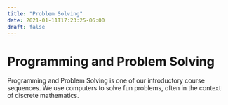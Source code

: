 ```yaml
---
title: "Problem Solving"
date: 2021-01-11T17:23:25-06:00
draft: false
---
```

# Programming and Problem Solving

Programming and Problem Solving is one of our introductory course sequences. We use computers to solve fun problems, often in the context of discrete mathematics. 